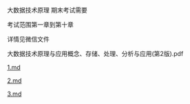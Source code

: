 大数据技术原理 期末考试需要

考试范围第一章到第十章

详情见微信文件

大数据技术原理与应用概念、存储、处理、分析与应用(第2版).pdf

[1.md](大数据技术/1.md)

[2.md](大数据技术/2.md)

[3.md](大数据技术/3.md)

